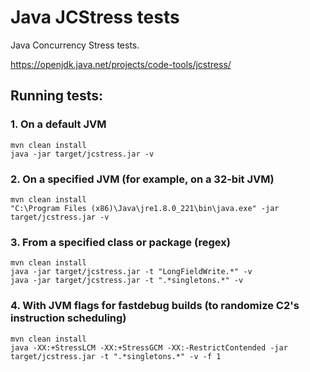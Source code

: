 # Java JCStress tests
Java Concurrency Stress tests.

https://openjdk.java.net/projects/code-tools/jcstress/
## Running tests:
### 1. On a default JVM
```
mvn clean install
java -jar target/jcstress.jar -v
```
### 2. On a specified JVM (for example, on a 32-bit JVM)
```
mvn clean install
"C:\Program Files (x86)\Java\jre1.8.0_221\bin\java.exe" -jar target/jcstress.jar -v
```
### 3. From a specified class or package (regex)
```
mvn clean install
java -jar target/jcstress.jar -t "LongFieldWrite.*" -v
java -jar target/jcstress.jar -t ".*singletons.*" -v
```
### 4. With JVM flags for fastdebug builds (to randomize C2's instruction scheduling)
```
mvn clean install
java -XX:+StressLCM -XX:+StressGCM -XX:-RestrictContended -jar target/jcstress.jar -t ".*singletons.*" -v -f 1
```
